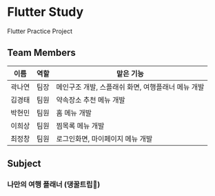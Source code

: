# Flutter Study
Flutter Practice Project 

## Team Members
|이름|역할|맡은 기능|
|---|---|---------|
|곽나연|팀장|메인구조 개발, 스플래쉬 화면, 여행플래너 메뉴 개발|
|김경태|팀원|약속장소 추천 메뉴 개발|
|박현민|팀원|홈 메뉴 개발|
|이희상|팀원|찜목록 메뉴 개발|
|최정창|팀원|로그인화면, 마이페이지 메뉴 개발|


## Subject
### 나만의 여행 플래너 (댕꿀트립🍯)
